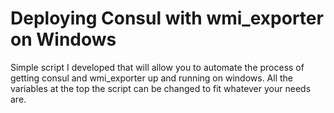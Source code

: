 # Deploying Consul with wmi_exporter on Windows
Simple script I developed that will allow you to automate the process of getting consul and wmi_exporter up and running on windows.  All the variables at the top the script can be changed to fit whatever your needs are.
